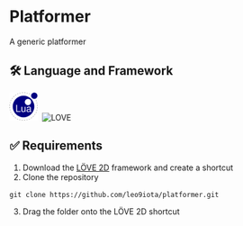 # Platformer

A generic platformer

## 🛠️ Language and Framework
<div>
    <img src="https://github.com/devicons/devicon/blob/master/icons/lua/lua-original-wordmark.svg" title="Lua" alt="Lua" width="50" height="50"/>&nbsp;
    <img src="https://love2d.org/favicon.ico" title="LOVE" alt="LOVE" width="50" height="50"/>&nbsp;
<div>

## ✅ Requirements

1. Download the [LÖVE 2D](https://love2d.org/) framework and create a shortcut
2. Clone the repository

```shell
git clone https://github.com/leo9iota/platformer.git
```

3. Drag the folder onto the LÖVE 2D shortcut